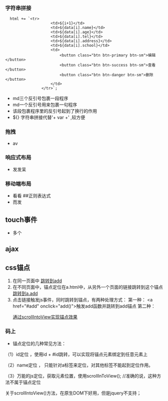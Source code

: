 ### 字符串拼接
```
  html += `<tr>
                    <td>${i+1}</td>
                    <td>${data[i].name}</td>
                    <td>${data[i].age}</td>
                    <td>${data[i].tel}</td>
                    <td>${data[i].address}</td>
                    <td>${data[i].school}</td>
                    <td>
                        <button class="btn btn-primary btn-sm">编辑</button>
                        <button class="btn btn-success btn-sm">查看</button>
                        <button class="btn btn-danger btn-sm">删除</button>
                    </td>
                </tr>`;
 ```
 - md三个反引号包裹一段程序
 - md一个反引号用来包裹一句程序
 - 该段包裹程序里的反引号起到了换行的作用
 - ${} 字符串拼接代替'+ var +' ,较方便
### 拖拽
- av
### 响应式布局
- 发发呆
### 移动端布局
- 看看
##正则表达式
- 而发
## touch事件
- 多个
## ajax
## css锚点
1. 在同一页面中
<a name="add"></a><!-- 定义锚点 -->
<a href="#add">跳转到add</a>
2. 在不同页面中，锚点定位在a.html中，从另外一个页面的链接跳转到这个锚点
<a href="a.html#add">跳转到a.add</a>
3. 点击链接触发js事件，同时跳转到锚点，有两种处理方式：
    第一种：
    <a href="#add" οnclick="add()">触发add函数并跳转到add锚点</a>
    第二种：
    <p id="pNode"><!-- contents --></p><!-- 假设一个需要跳转到的节点 -->
    <a href="#" οnclick="document.getElemetnById('pNode').scrollIntoView(true);return false;">通过scrollIntoView实现锚点效果</a>

### 码上
- 锚点定位的几种常见方法：

 （1）id定位 ，使用id + #id跳转，可以实现将锚点元素绑定到任意元素上

 （2）name定位 ， 只能针对a标签来定位，对其他标签不能起到定位作用。

 （3）万能的js定位，获取元素位置，使用scrollInToView();  //准确的说，这种方法不属于锚点定位

关于scrollIntoView()方法，在原生DOM下好用，但是jquery不支持；